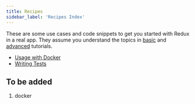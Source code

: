 ```yaml
---
title: Recipes
sidebar_label: 'Recipes Index'
---
```


These are some use cases and code snippets to get you started with Redux in a real app. They assume you understand the topics in [basic](#b) and [advanced](#a) tutorials.

- [Usage with Docker](recipes/usage-with-docker.md)
- [Writing Tests](recipes/writing-tests.md)

## To be added

1. docker
